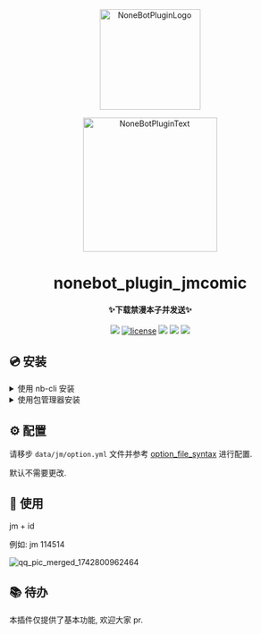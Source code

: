 <div align="center">
  <a href="https://v2.nonebot.dev/store"><img src="https://github.com/A-kirami/nonebot-plugin-template/raw/resources/nbp_logo.png" width="180" height="180" alt="NoneBotPluginLogo"></a>
  <br>
  <p><img src="https://github.com/A-kirami/nonebot-plugin-template/raw/resources/NoneBotPlugin.svg" width="240" alt="NoneBotPluginText"></p>
</div>

<h1 align="center">nonebot_plugin_jmcomic</h1>
<h4 align="center">✨下载禁漫本子并发送✨</h4>

<p align="center">
    <img src="https://img.shields.io/badge/Python-3.9+-blue">
    <a href="https://github.com/zhulinyv/nonebot_plugin_jmcomic/raw/main/LICENSE"><img src="https://img.shields.io/github/license/zhulinyv/nonebot_plugin_jmcomic" alt="license"></a>
    <img src="https://img.shields.io/github/issues/zhulinyv/nonebot_plugin_jmcomic">
    <img src="https://img.shields.io/github/stars/zhulinyv/nonebot_plugin_jmcomic">
    <img src="https://img.shields.io/github/forks/zhulinyv/nonebot_plugin_jmcomic">
</p>


## 💿 安装

<details>
<summary>使用 nb-cli 安装</summary>
在 nonebot2 项目的根目录下打开命令行, 输入以下指令即可安装

    nb plugin install nonebot-plugin-jmcomic

</details>

<details>
<summary>使用包管理器安装</summary>
在 nonebot2 项目的插件目录下, 打开命令行, 根据你使用的包管理器, 输入相应的安装命令

<details>
<summary>pip</summary>

    pip install nonebot-plugin-jmcomic
</details>
<details>
<summary>pdm</summary>

    pdm add nonebot-plugin-jmcomic
</details>
<details>
<summary>poetry</summary>

    poetry add nonebot-plugin-jmcomic
</details>
<details>
<summary>conda</summary>

    conda install nonebot-plugin-jmcomic
</details>

打开 nonebot2 项目根目录下的 `pyproject.toml` 文件, 在 `[tool.nonebot]` 部分追加写入

    plugins = ["nonebot_plugin_nai3"]

</details>

## ⚙️ 配置

请移步 `data/jm/option.yml` 文件并参考 [option_file_syntax](https://github.com/hect0x7/JMComic-Crawler-Python/blob/master/assets/docs/sources/option_file_syntax.md) 进行配置.

默认不需要更改.


## 🎉 使用

jm + id

例如: jm 114514

![qq_pic_merged_1742800962464](https://github.com/user-attachments/assets/81a89e70-53be-4a76-94fd-0bd5225b4057)


## 📚 待办

本插件仅提供了基本功能, 欢迎大家 pr.
